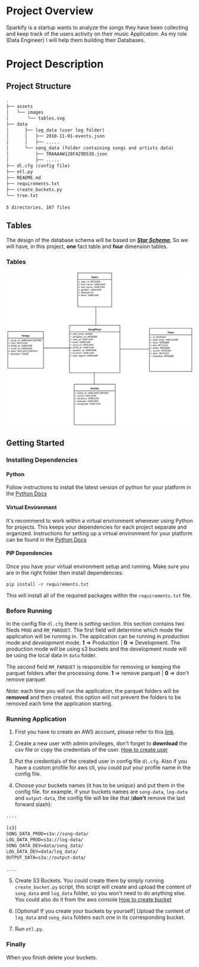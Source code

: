 # Project Overview
Sparkify is a startup wants to analyze the songs they have been collecting and keep track of the users activity on their music Application. As my role (Data Engineer) I will help them building their Databases.

# Project Description

## Project Structure

```
.
├── assets
│   └── images
│       └── tables.svg
├── data
│      ├── log_data (user log folder)
│      │   ├── 2018-11-01-events.json
│      │   ├── .....
│      └── song_data (folder containing songs and artists data)
│          ├── TRAAAAW128F429D538.json
│          ├── .....
├── dl.cfg (config file)
├── etl.py
├── README.md
├── requirements.txt
├── create_buckets.py
└── tree.txt

5 directories, 107 files

```

## Tables

The design of the database schema will be based on [***Star Schema***](https://en.wikipedia.org/wiki/Star_schema), So we will have, in this project, **one** fact table and **four** dimension tables.
### Tables

![Tables Schema](/assets/images/tables.svg)

## Getting Started

### Installing Dependencies

#### Python
Follow instructions to install the latest version of python for your platform in the [Python Docs](https://docs.python.org/3/using/unix.html#getting-and-installing-the-latest-version-of-python)

#### Virtual Environment
It's recommend to work within a virtual environment whenever using Python for projects. This keeps your dependencies for each project separate and organized. Instructions for setting up a virtual environment for your platform can be found in the [Python Docs](https://packaging.python.org/guides/installing-using-pip-and-virtual-environments/)

#### PIP Dependencies
Once you have your virtual environment setup and running. Make sure you are in the right folder then install dependencies:
```
pip install -r requirements.txt
```
This will install all of the required packages within the `requirements.txt` file.

### Before Running

In the config file `dl.cfg` there is *setting* section. this section contains two fileds `PROD` and `RM_PARQUET`. The first field will determine which mode the application will be running in. The application can be running in *production* mode and *development* mode. **1** => Production | **0** => Development. The production mode will be using s3 buckets and the development mode will be using the local data in `data` folder.

The second field `RM_PARQUET` is responsible for removing or keeping the parquet folders after the processing done. **1** => remove parquet | **0** => don't remove parquet

*Note:* each time you will run the application, the parquet folders will be **removed** and then created. this option will not prevent the folders to be removed each time the application starting.

### Running Application

1. First you have to create an AWS account, please refer to this [link](https://aws.amazon.com/premiumsupport/knowledge-center/create-and-activate-aws-account/).

2. Create a new user with admin privileges, don't forget to **download** the csv file or copy the credentials of the user. [How to create user](https://docs.aws.amazon.com/IAM/latest/UserGuide/id_users_create.html)

3. Put the credentials of the created user in config file `dl.cfg`. Also if you have a custom profile for aws cli, you could put your profile name in the config file.

4. Choose your buckets names (it has to be *unique*) and put them in the config file. for example, if your buckets names are `song-data`, `log-data` and `output-data`, the config file will be like that (**don't** remove the last forward slash):
```
....

[s3]
SONG_DATA_PROD=s3a://song-data/
LOG_DATA_PROD=s3a://log-data/
SONG_DATA_DEV=data/song_data/
LOG_DATA_DEV=data/log_data/
OUTPUT_DATA=s3a://output-data/

....
```

5. Create S3 Buckets. You could create them by simply running `create_bucket.py` script, this script will create and upload the content of `song_data` and `log_data` folder, so you won't need to do anything else. You could also do it from the aws console [How to create bucket](https://docs.aws.amazon.com/AmazonS3/latest/userguide/create-bucket-overview.html)

6. [Optional! If you create your buckets by yourself] Upload the content of `log_data` and `song_data` folders each one in its corresponding bucket.

7. Run `etl.py`.

### Finally 

When you finish delete your buckets.